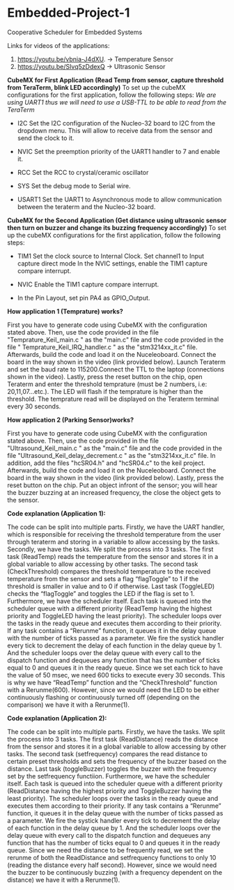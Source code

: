# Embedded-Project-1
Cooperative Scheduler for Embedded Systems

Links for videos of the applications:
1. https://youtu.be/vbnia-J4dXU. -> Temperature Sensor
2. https://youtu.be/SIvq5zDdexQ  -> Ultrasonic Sensor

**CubeMX for First Application (Read Temp from sensor, capture threshold from TeraTerm, blink LED accordingly)**
To set up the cubeMX configurations for the first application, follow the following steps:
*We are using UART1 thus we will need to use a USB-TTL to be able to read from the TeraTerm*

- I2C
  Set the I2C configuration of the Nucleo-32 board to I2C from the dropdown menu. This will allow to receive data from the sensor and send the clock to it.

- NVIC
  Set the preemption priority of the UART1 handler to 7 and enable it.

- RCC
  Set the RCC to crystal/ceramic oscillator
  
- SYS
  Set the debug mode to Serial wire.

- USART1
  Set the UART1 to Asynchronous mode to allow communication between the teraterm and the Nucleo-32 board. 


**CubeMX for the Second Application (Get distance using ultrasonic sensor then turn on buzzer and change its buzzing frequency accordingly)**
To set up the cubeMX configurations for the first application, follow the following steps:

- TIM1
  Set the clock source to Internal Clock.
  Set channel1 to Input capture direct mode
  In the NVIC settings, enable the TIM1 capture compare interrupt.

- NVIC
  Enable the TIM1 capture compare interrupt.

- In the Pin Layout, set pin PA4 as GPIO_Output.



**How application 1 (Temprature) works?**

  First you have to generate code using CubeMX with the configuration stated above. Then, use the code provided in the file
"Temprature_Keil_main.c " as the "main.c" file and the code provided in the file " Temprature_Keil_IRQ_handler.c " as the
"stm3214xx_it.c" file. Afterwards, build the code and load it on the Nuceleoboard. Connect the board in the way shown in
the video (link provided below). Launch Teraterm and set the baud rate to 115200.Connect the TTL to the
laptop (connections shown in the video). Lastly, press the reset button on the chip, open Teraterm and enter the threshold
temprature (must be 2 numbers, i.e: 20,11,07...etc.). The LED will flash if the temprature is higher than the threshold.
The temprature read will be displayed on the Teraterm terminal every 30 seconds.


**How application 2 (Parking Sensor)works?**

  First you have to generate code using CubeMX with the configuration stated above. Then, use the code provided in the file
"Ultrasound_Keil_main.c " as the "main.c" file and the code provided in the file "Ultrasound_Keil_delay_decrement.c " as the
"stm3214xx_it.c" file. In addition, add the files "hcSR04.h" and "hcSR04.c" to the keil project. Afterwards, build the code and load
it on the Nuceleoboard. Connect the board in the way shown in the video (link provided below). Lastly, press the reset button on the chip.
Put an object infront of the sensor; you will hear the buzzer buzzing at an increased frequency, the close the object gets
to the sensor.


**Code explanation (Application 1):**

  The code can be split into multiple parts. Firstly, we have the UART handler, which is responsible for receiving the threshold temperature from the user through teraterm and storing in a variable to allow accessing by the tasks. Secondly, we have the tasks. We split the process into 3 tasks. The first task (ReadTemp) reads the temperature from the sensor and stores it in a global variable to allow accessing by other tasks. The second task (CheckThreshold) compares the threshold temperature to the received temperature from the sensor and sets a flag “flagToggle” to 1 if the threshold is smaller in value and to 0 if otherwise. Last task (ToggleLED) checks the “flagToggle” and toggles the LED if the flag is set to 1. Furthermore, we have the scheduler itself. Each task is queued into the scheduler queue with a different priority (ReadTemp having the highest priority and ToggleLED having the least priority). The scheduler loops over the tasks in the ready queue and executes them according to their priority. If any task contains a “Rerunme” function, it queues it in the delay queue with the number of ticks passed as a parameter. We fire the systick handler every tick to decrement the delay of each function in the delay queue by 1. And the scheduler loops over the delay queue with every call to the dispatch function and dequeues any function that has the number of ticks equal to 0 and queues it in the ready queue. Since we set each tick to have the value of 50 msec, we need 600 ticks to execute every 30 seconds. This is why we have “ReadTemp” function and the “CheckThreshold” function with a Rerunme(600). However, since we would need the LED to be either continuously flashing or continuously turned off (depending on the comparison) we have it with a Rerunme(1).


**Code explanation (Application 2):**

  The code can be split into multiple parts. Firstly, we have the tasks. We split the process into 3 tasks. The first task (ReadDistance) reads the distance from the sensor and stores it in a global variable to allow accessing by other tasks. The second task (setfrequency) compares the read distance to certain preset thresholds and sets the frequency of the buzzer based on the distance. Last task (toggleBuzzer) toggles the buzzer with the frequency set by the setfrequency functiion. Furthermore, we have the scheduler itself. Each task is queued into the scheduler queue with a different priority (ReadDistance having the highest priority and ToggleBuzzer having the least priority). The scheduler loops over the tasks in the ready queue and executes them according to their priority. If any task contains a “Rerunme” function, it queues it in the delay queue with the number of ticks passed as a parameter. We fire the systick handler every tick to decrement the delay of each function in the delay queue by 1. And the scheduler loops over the delay queue with every call to the dispatch function and dequeues any function that has the number of ticks equal to 0 and queues it in the ready queue. Since we need the distance to be frequently read, we set the rerunme of both the ReadDistance and setfrequency functions to only 10 (reading the distance every half second). However, since we would need the buzzer to be continuously buzzing (with a frequency dependent on the distance) we have it with a Rerunme(1).
